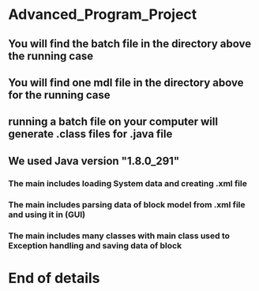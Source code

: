 # Advanced_Program_Project
## You will find the batch file in the directory above the running case
## You will find one mdl file in the directory above for the running case 
## running a batch file on your computer will generate .class files for .java file
## We used Java version "1.8.0_291"
### The main includes loading System data and creating .xml file
### The main includes parsing data of block model from .xml file and using it in (GUI)
### The main includes many classes with main class used to Exception handling and saving data of block
# End of details
